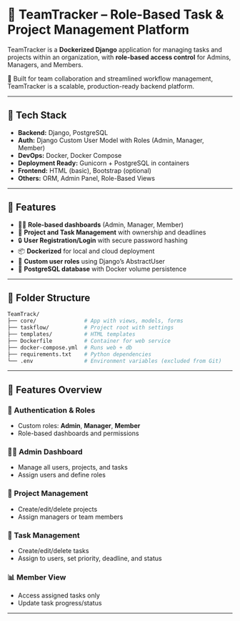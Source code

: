 # 🧩 TeamTracker – Role-Based Task & Project Management Platform

TeamTracker is a **Dockerized Django** application for managing tasks and projects within an organization, with **role-based access control** for Admins, Managers, and Members.

🚀 Built for team collaboration and streamlined workflow management, TeamTracker is a scalable, production-ready backend platform.

---

## 🔧 Tech Stack

- **Backend:** Django, PostgreSQL
- **Auth:** Django Custom User Model with Roles (Admin, Manager, Member)
- **DevOps:** Docker, Docker Compose
- **Deployment Ready:** Gunicorn + PostgreSQL in containers
- **Frontend:** HTML (basic), Bootstrap (optional)
- **Others:** ORM, Admin Panel, Role-Based Views

---

## 📸 Features

- 🧑‍💼 **Role-based dashboards** (Admin, Manager, Member)
- 📁 **Project and Task Management** with ownership and deadlines
- 🔒 **User Registration/Login** with secure password hashing
- 📦 **Dockerized** for local and cloud deployment
- 🧠 **Custom user roles** using Django’s AbstractUser
- 🔧 **PostgreSQL database** with Docker volume persistence

---
## 📂 Folder Structure

```bash
TeamTrack/
├── core/               # App with views, models, forms
├── taskflow/           # Project root with settings
├── templates/          # HTML templates
├── Dockerfile          # Container for web service
├── docker-compose.yml  # Runs web + db
├── requirements.txt    # Python dependencies
└── .env                # Environment variables (excluded from Git)
```
---
## 📸 Features Overview

### 🔐 Authentication & Roles
- Custom roles: **Admin**, **Manager**, **Member**
- Role-based dashboards and permissions

### 🧑‍💼 Admin Dashboard
- Manage all users, projects, and tasks
- Assign users and define roles

### 📁 Project Management
- Create/edit/delete projects
- Assign managers or team members

### 📌 Task Management
- Create/edit/delete tasks
- Assign to users, set priority, deadline, and status

### 📊 Member View
- Access assigned tasks only
- Update task progress/status

---




